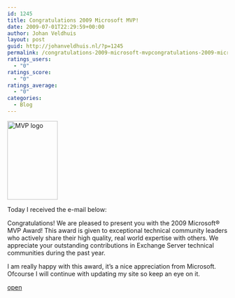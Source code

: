 ```yaml
---
id: 1245
title: Congratulations 2009 Microsoft MVP!
date: 2009-07-01T22:29:59+00:00
author: Johan Veldhuis
layout: post
guid: http://johanveldhuis.nl/?p=1245
permalink: /congratulations-2009-microsoft-mvpcongratulations-2009-microsoft-mvp/
ratings_users:
  - "0"
ratings_score:
  - "0"
ratings_average:
  - "0"
categories:
  - Blog
---
```

<img class="alignnone size-full wp-image-1246" title="MVP logo" src="https://i1.wp.com/johanveldhuis.nl/wp-content/uploads/2009/07/mvplogo.gif?resize=115%2C180" alt="MVP logo" width="115" height="180" data-recalc-dims="1" />

Today I received the e-mail below:

Congratulations! We are pleased to present you with the 2009 Microsoft® MVP Award! This award is given to exceptional technical community leaders who actively share their high quality, real world expertise with others. We appreciate your outstanding contributions in Exchange Server technical communities during the past year.

I am really happy with this award, it&#8217;s a nice appreciation from Microsoft. Ofcourse I will continue with updating my site so keep an eye on it.

<a href="http://gerver.blogspot.com/2009/07/new-mvps-announced-july-2009.html" target="_blank">open</a>